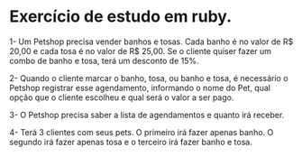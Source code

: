 # Exercício de estudo em ruby.

1- Um Petshop precisa vender banhos e tosas. Cada banho é no valor de R$ 20,00 e cada tosa é no valor de R$ 25,00. Se o cliente quiser fazer um combo de banho e tosa, terá um desconto de 15%.

2- Quando o cliente marcar o banho, tosa, ou banho e tosa, é necessário o Petshop registrar esse agendamento, informando o nome do Pet, qual opção que o cliente escolheu e qual será o valor a ser pago.

3- O Petshop precisa saber a lista de agendamentos e quanto irá receber.

4- Terá 3 clientes com seus pets. O primeiro irá fazer apenas banho. O segundo irá fazer apenas tosa e o terceiro irá fazer banho e tosa.
